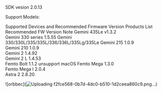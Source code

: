 SDK vesion 2.0.13

Support Models:

Supported Devices and Recommended Firmware Version
Products List	Recommended FW Version	Note
Gemini 435Le	v1.3.2	
Gemini 330 series	1.5.55	Gemini 330/330L/335/335L/336/336L/335Lg/335Le
Gemini 215	1.0.9	
Gemini 210	1.0.9	
Gemini 2	1.4.92	
Gemini 2 L	1.4.53	
Femto Bolt	1.1.2	unsupport macOS
Femto Mega	1.3.0	
Femto Mega I	2.0.4	
Astra 2	2.8.20	

![orbbec](![Uploading f2fce568-0b7d-4dc0-b510-1d2ceea860c9.png…]())



